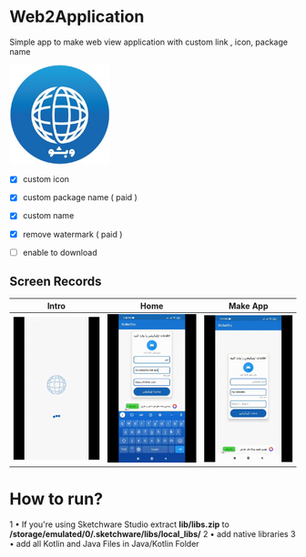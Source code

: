 # Web2Application
Simple app to make web view application with custom link , icon, package name 

<img src="https://github.com/AmirSinaIZ/Web2Application/raw/main/Screenshot/icon.jpeg?raw=true" width="35%" />

- [x] custom icon
- [x] custom package name ( paid )
- [x] custom name
- [x] remove watermark ( paid )
- [ ] enable to download 


##  Screen Records

|Intro  | Home  | Make App|
---------|-------------|----------------|
|<img src="./Screenshot/INTRO.gif?raw=true" width="100%" />|<img src="./Screenshot/PAID.gif?raw=true" width="100%" />|<img src="./Screenshot/HOME.gif?raw=true" width="100%" />

# How to run?
1 • If you're using Sketchware Studio extract **lib/libs.zip** to **/storage/emulated/0/.sketchware/libs/local_libs/**
2 • add native libraries
3 • add all Kotlin and Java Files in Java/Kotlin Folder
